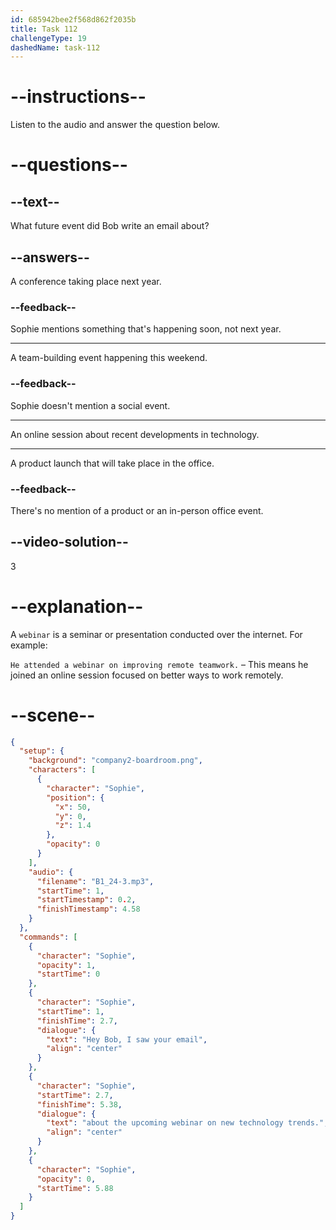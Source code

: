 ```yaml
---
id: 685942bee2f568d862f2035b
title: Task 112
challengeType: 19
dashedName: task-112
---
```


<!-- (Audio) Sophie: Hey Bob, I saw your email about the upcoming webinar on new technology trends. -->

# --instructions--

Listen to the audio and answer the question below.

# --questions--

## --text--

What future event did Bob write an email about?

## --answers--

A conference taking place next year.

### --feedback--

Sophie mentions something that's happening soon, not next year.

---

A team-building event happening this weekend.

### --feedback--

Sophie doesn't mention a social event.

---

An online session about recent developments in technology.

---

A product launch that will take place in the office.

### --feedback--

There's no mention of a product or an in-person office event.

## --video-solution--

3

# --explanation--

A `webinar` is a seminar or presentation conducted over the internet. For example:

`He attended a webinar on improving remote teamwork.` – This means he joined an online session focused on better ways to work remotely.

# --scene--

```json
{
  "setup": {
    "background": "company2-boardroom.png",
    "characters": [
      {
        "character": "Sophie",
        "position": {
          "x": 50,
          "y": 0,
          "z": 1.4
        },
        "opacity": 0
      }
    ],
    "audio": {
      "filename": "B1_24-3.mp3",
      "startTime": 1,
      "startTimestamp": 0.2,
      "finishTimestamp": 4.58
    }
  },
  "commands": [
    {
      "character": "Sophie",
      "opacity": 1,
      "startTime": 0
    },
    {
      "character": "Sophie",
      "startTime": 1,
      "finishTime": 2.7,
      "dialogue": {
        "text": "Hey Bob, I saw your email",
        "align": "center"
      }
    },
    {
      "character": "Sophie",
      "startTime": 2.7,
      "finishTime": 5.38,
      "dialogue": {
        "text": "about the upcoming webinar on new technology trends.",
        "align": "center"
      }
    },
    {
      "character": "Sophie",
      "opacity": 0,
      "startTime": 5.88
    }
  ]
}
```
